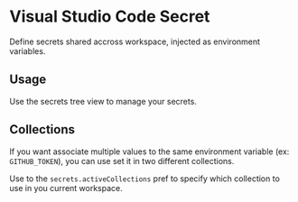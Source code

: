 # Visual Studio Code Secret

Define secrets shared accross workspace, injected as environment variables.

## Usage

Use the secrets tree view to manage your secrets.

## Collections

If you want associate multiple values to the same environment variable (ex: `GITHUB_TOKEN`), you can use set it in two different collections.

Use to the `secrets.activeCollections` pref to specify which collection to use in you current workspace.
